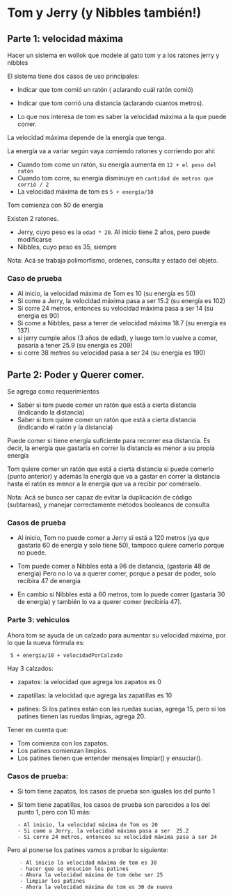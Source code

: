 # Tom y Jerry (y Nibbles también!)

## Parte 1: velocidad máxima
Hacer un sistema en wollok que modele al gato tom y
 a los ratones jerry y nibbles 

El sistema tiene dos casos de uso principales: 
* Indicar que tom comió un ratón 
( aclarando cuál ratón comió)  

* Indicar que tom corrió una distancia (aclarando cuantos metros). 
* Lo que nos interesa de tom es saber la velocidad máxima a la que puede correr.

La velocidad máxima depende de la energía que tenga. 

La energía va a variar según vaya comiendo ratones y corriendo por ahí:

* Cuando tom come un ratón, su energía aumenta en `12 + el peso del ratón` 
* Cuando tom corre, su energía disminuye en `cantidad de metros que corrió / 2` 
* La velocidad máxima de tom es `5 + energía/10`

Tom comienza con 50 de energía

Existen 2 ratones.

* Jerry, cuyo peso es la `edad * 20`. Al inicio tiene 2 años, pero puede modificarse 
* Nibbles, cuyo peso es 35, siempre

Nota: Acá se trabaja polimorfismo, ordenes, consulta y estado del objeto.

### Caso de prueba

- Al inicio, la velocidad máxima de Tom es 10 (su energía es 50)
- Si come a Jerry, la velocidad máxima pasa a ser  15.2 (su energía es 102)
- Si corre 24 metros, entonces su velocidad máxima pasa a ser 14 (su energía es 90)
- Si come a Nibbles, pasa a tener de velocidad máxima 18.7 (su energía es 137)
- si jerry cumple años (3 años de edad), y luego tom lo vuelve a comer, pasaría a tener 25.9 (su energia es 209)  
- si corre 38 metros su velocidad pasa a ser 24 (su energia es 190)

## Parte 2:  Poder y Querer comer.

Se agrega como requerimientos 
* Saber si tom puede comer un ratón que está a cierta distancia (indicando la distancia)
* Saber si tom quiere comer un ratón que está a cierta distancia (indicando el ratón y la distancia)

Puede comer si tiene energía suficiente para recorrer 
esa distancia. 
Es
decir, la energía que gastaría en correr la distancia es menor a su propia
energía

Tom quiere comer un ratón que está a cierta distancia si puede comerlo 
(punto anterior) y además  la energía que va a gastar en correr 
la distancia hasta el ratón es menor a la energía que va a recibir 
por comérselo.

Nota: Acá se busca ser capaz de evitar la duplicación de código (subtareas), 
y manejar correctamente métodos booleanos de consulta

### Casos de prueba

- Al inicio, Tom no puede comer a Jerry si está a 120 metros (ya que gastaría 60 
de energía y solo tiene 50), tampoco quiere comerlo porque no puede.

- Tom puede comer a Nibbles está a 96 de distancia, (gastaría 48 de energia)
Pero no lo va a querer comer, porque a pesar de poder, solo recibíra 47 de energia 

- En cambio si Nibbles está a 60 metros, tom lo puede comer (gastaría 30 de energía)
y también lo va a querer comer (recibiría 47).

### Parte 3: vehiculos

Ahora tom se ayuda de un calzado para aumentar su 
velocidad máxima, por lo que la nueva fórmula es:

``` 
 5 + energía/10 + velocidadPorCalzado
```
Hay 3 calzados:

* zapatos: la velocidad que agrega los zapatos es 0 
* zapatillas: la velocidad que agrega las zapatillas es 10

* patines: Si los patines están con las ruedas sucias, agrega 15,
pero si los patines tienen las ruedas limpias, agrega 20.

Tener en cuenta que:
* Tom comienza con los zapatos.
* Los patines comienzan limpios.
* Los patines tienen que entender mensajes limpiar() y ensuciar().

### Casos de prueba:

- Si tom tiene zapatos, los casos de prueba son iguales los del punto 1

- Si tom tiene zapatillas, los casos de prueba son parecidos a los del 
punto 1, pero con 10 más:
	```
	- Al inicio, la velocidad máxima de Tom es 20 
	- Si come a Jerry, la velocidad máxima pasa a ser  25.2 
	- Si corre 24 metros, entonces su velocidad máxima pasa a ser 24 
	```

Pero al ponerse los patines vamos a probar lo siguiente:

```
	- Al inicio la velocidad máxima de tom es 30
	- hacer que se ensucien los patines 
	- Ahora la velocidad máxima de tom debe ser 25
	- limpiar los patines
	- Ahora la velocidad máxima de tom es 30 de nuevo
```




